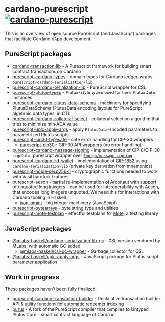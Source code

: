 # cardano-purescript [![cardano-purescript](https://img.shields.io/badge/cardano--purescript?logo=cardano&logoColor=white&label=cardano-purescript&labelColor=blue&color=blue)](https://github.com/klntsky/cardano-purescript)

This is an overview of open source PureScript (and JavaScript) packages that facilitate Cardano dApp development.

## PureScript packages

- [cardano-transaction-lib](https://github.com/Plutonomicon/cardano-transaction-lib) -  A Purescript framework for building smart contract transactions on Cardano
- [purescript-cardano-types](https://github.com/mlabs-haskell/purescript-cardano-types) - domain types for Cardano ledger, wraps `purescript-cardano-serialization-lib`.
- [purescript-cardano-serialization-lib](https://github.com/mlabs-haskell/purescript-cardano-serialization-lib) - PureScript wrapper for CSL.
- [purescript-plutus-types](https://github.com/mlabs-haskell/purescript-plutus-types) - Plutus-style types used for their PlutusData instances.
- [purescript-cardano-plutus-data-schema](https://github.com/mlabs-haskell/purescript-cardano-plutus-data-schema) - machinery for specifying PlutusDataSchema (PlutusData encoding layouts for PureScript algebraic data types) in CTL
- [purescript-cardano-collateral-select](https://github.com/mlabs-haskell/purescript-cardano-collateral-select/) - collateral selection algorithm that tries to minimize min-ADA value
- [purescript-uplc-apply-args](https://github.com/mlabs-haskell/purescript-uplc-apply-args) - apply `PlutusData`-encoded parameters to parametrized Plutus scripts
- [purescript-cip30-typesafe](https://github.com/mlabs-haskell/purescript-cip30-typesafe) - safe error handling for CIP-30 wrappers
  - [purescript-cip30](https://github.com/mlabs-haskell/purescript-cip30) - CIP-30 API wrappers (no error handling)
- [purescript-cardano-message-signing](https://github.com/mlabs-haskell/purescript-cardano-message-signing) - implementation of CIP-8/CIP-30 `signData`, purescript wrapper over [`Emurgo/message-signing`](https://github.com/emurgo/message-signing)
- [purescript-cardano-hd-wallet](https://github.com/mlabs-haskell/purescript-cardano-hd-wallet) - implementation of [CIP-1852](https://cips.cardano.org/cip/CIP-1852) using `cardano-serialization-lib` (private key derivation from mnemonics)
- [purescript-noble-secp256k1](https://github.com/mlabs-haskell/purescript-noble-secp256k1/) - cryptographic functions needed to work with Vasil hardfork features
- [purescript-aeson](https://github.com/mlabs-haskell/purescript-aeson/) - partial re-implementation of Argonaut with support of unquoted long integers - can be used for interoperability with Aeson, that encodes long integers unquoted. We need this for interactions with Cardano tooling in Haskell
  - [json-bigint](https://github.com/mlabs-haskell/json-bigint) - big integer machinery (JavaScript)
- [purescript-bytearrays](https://github.com/mlabs-haskell/purescript-bytearrays) - byte string type and utilities
- [purescript-mote-testplan](https://github.com/mlabs-haskell/purescript-mote-testplan) - effectful testplans for [Mote](https://github.com/garyb/purescript-mote), a testing library

## JavaScript packages

- [@mlabs-haskell/cardano-serialization-lib-gc](https://github.com/mlabs-haskell/cardano-serialization-lib-gc) - CSL version vendored by MLabs, with automatic GC added
  - [@mlabs-haskell/csl-gc-wrapper](https://github.com/mlabs-haskell/csl-gc-wrapper) - Garbage collector for CSL
- [@mlabs-haskell/uplc-apply-args](https://github.com/mlabs-haskell/uplc-apply-args) - JavaScript package for Plutus script parameter application

## Work in progress

These packages haven't been fully finalized:

- [purescript-cardano-transaction-builder](https://github.com/mlabs-haskell/purescript-cardano-transaction-builder) - Declarative transaction builder API & utility functions for automatic redeemer indexing
- [purus](https://github.com/mlabs-haskell/purus) - A fork of the PureScript compiler that compiles to Untyped Plutus Core - smart contract language of Cardano
